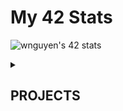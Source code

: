 # My 42 Stats

![wnguyen's 42 stats](https://badge42.vercel.app/api/v2/cljml7673010608mgqsigylm6/stats?cursusId=21&coalitionId=46)

<details>
  <summary><strong><h2>PROJECTS</h2></strong></summary>

### PIPEX ![wnguyen's 42 pipex Score](https://badge42.vercel.app/api/v2/cljml7673010608mgqsigylm6/project/3141894)

### MINITALK ![wnguyen's 42 minitalk Score](https://badge42.vercel.app/api/v2/cljml7673010608mgqsigylm6/project/3141345)

### FDF ![wnguyen's 42 FdF Score](https://badge42.vercel.app/api/v2/cljml7673010608mgqsigylm6/project/3117209)

### PUSH_SWAP ![wnguyen's 42 push_swap Score](https://badge42.vercel.app/api/v2/cljml7673010608mgqsigylm6/project/3083970)

### GET_NEXT_LINE ![wnguyen's 42 get_next_line Score](https://badge42.vercel.app/api/v2/cljml7673010608mgqsigylm6/project/2915708)

### BORN2BEROOT ![wnguyen's 42 Born2beroot Score](https://badge42.vercel.app/api/v2/cljml7673010608mgqsigylm6/project/2916383)


### FT_PRINTF ![wnguyen's 42 ft_printf Score](https://badge42.vercel.app/api/v2/cljml7673010608mgqsigylm6/project/2904421)


### LIBFT ![wnguyen's 42 Libft Score](https://badge42.vercel.app/api/v2/cljml7673010608mgqsigylm6/project/2868860)

</details>


